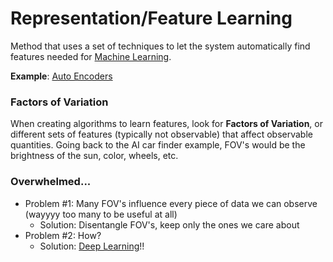 # Representation/Feature Learning
Method that uses a set of techniques to let the system automatically find features needed for [Machine Learning](Zettelkasten/Machine%20Learning.md).

**Example**: [Auto Encoders](Zettelkasten/Auto%20Encoders.md)

### Factors of Variation
When creating algorithms to learn features, look for **Factors of Variation**, or different sets of features (typically not observable) that affect observable quantities. Going back to the AI car finder example, FOV's would be the brightness of the sun, color, wheels, etc.
### Overwhelmed...
- Problem #1: Many FOV's influence every piece of data we can observe (wayyyy too many to be useful at all)
	- Solution: Disentangle FOV's, keep only the ones we care about
- Problem #2: How?
	- Solution: [Deep Learning](Zettelkasten/Deep%20Learning.md)!!